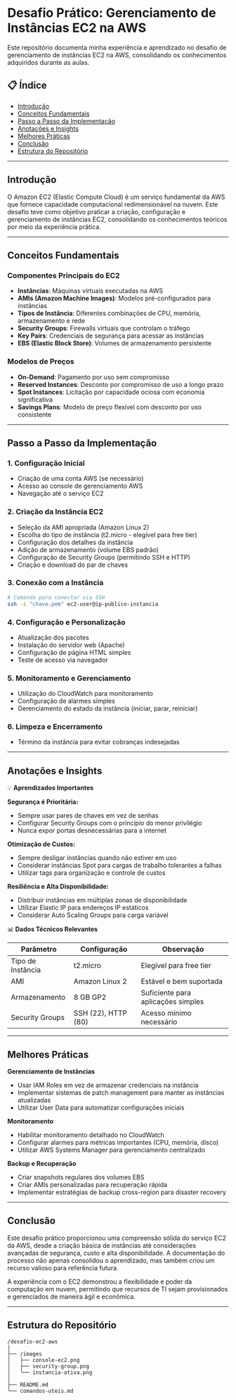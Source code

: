 # Desafio Prático: Gerenciamento de Instâncias EC2 na AWS

Este repositório documenta minha experiência e aprendizado no desafio de gerenciamento de instâncias EC2 na AWS, consolidando os conhecimentos adquiridos durante as aulas.

## 📋 Índice
- [Introdução](#introdução)
- [Conceitos Fundamentais](#conceitos-fundamentais)
- [Passo a Passo da Implementação](#passo-a-passo-da-implementação)
- [Anotações e Insights](#anotações-e-insights)
- [Melhores Práticas](#melhores-práticas)
- [Conclusão](#conclusão)
- [Estrutura do Repositório](#estrutura-do-repositório)

---

## Introdução

O Amazon EC2 (Elastic Compute Cloud) é um serviço fundamental da AWS que fornece capacidade computacional redimensionável na nuvem. Este desafio teve como objetivo praticar a criação, configuração e gerenciamento de instâncias EC2, consolidando os conhecimentos teóricos por meio da experiência prática.

---

## Conceitos Fundamentais

### Componentes Principais do EC2
- **Instâncias**: Máquinas virtuais executadas na AWS
- **AMIs (Amazon Machine Images)**: Modelos pré-configurados para instâncias
- **Tipos de Instância**: Diferentes combinações de CPU, memória, armazenamento e rede
- **Security Groups**: Firewalls virtuais que controlam o tráfego
- **Key Pairs**: Credenciais de segurança para acessar as instâncias
- **EBS (Elastic Block Store)**: Volumes de armazenamento persistente

### Modelos de Preços
- **On-Demand**: Pagamento por uso sem compromisso
- **Reserved Instances**: Desconto por compromisso de uso a longo prazo
- **Spot Instances**: Licitação por capacidade ociosa com economia significativa
- **Savings Plans**: Modelo de preço flexível com desconto por uso consistente

---

## Passo a Passo da Implementação

### 1. Configuração Inicial
- Criação de uma conta AWS (se necessário)
- Acesso ao console de gerenciamento AWS
- Navegação até o serviço EC2

### 2. Criação da Instância EC2
- Seleção da AMI apropriada (Amazon Linux 2)
- Escolha do tipo de instância (t2.micro - elegível para free tier)
- Configuração dos detalhes da instância
- Adição de armazenamento (volume EBS padrão)
- Configuração de Security Groups (permitindo SSH e HTTP)
- Criação e download do par de chaves

### 3. Conexão com a Instância
```bash
# Comando para conectar via SSH
ssh -i "chave.pem" ec2-user@ip-publico-instancia
```

### 4. Configuração e Personalização
- Atualização dos pacotes
- Instalação do servidor web (Apache)
- Configuração de página HTML simples
- Teste de acesso via navegador

### 5. Monitoramento e Gerenciamento
- Utilização do CloudWatch para monitoramento
- Configuração de alarmes simples
- Gerenciamento do estado da instância (iniciar, parar, reiniciar)

### 6. Limpeza e Encerramento
- Término da instância para evitar cobranças indesejadas

---

## Anotações e Insights

💡 **Aprendizados Importantes**

**Segurança é Prioritária:**
- Sempre usar pares de chaves em vez de senhas
- Configurar Security Groups com o princípio do menor privilégio
- Nunca expor portas desnecessárias para a internet

**Otimização de Custos:**
- Sempre desligar instâncias quando não estiver em uso
- Considerar instâncias Spot para cargas de trabalho tolerantes a falhas
- Utilizar tags para organização e controle de custos

**Resiliência e Alta Disponibilidade:**
- Distribuir instâncias em múltiplas zonas de disponibilidade
- Utilizar Elastic IP para endereços IP estáticos
- Considerar Auto Scaling Groups para carga variável

📊 **Dados Técnicos Relevantes**

| Parâmetro | Configuração | Observação |
|---|---|---|
| Tipo de Instância | t2.micro | Elegível para free tier |
| AMI | Amazon Linux 2 | Estável e bem suportada |
| Armazenamento | 8 GB GP2 | Suficiente para aplicações simples |
| Security Groups | SSH (22), HTTP (80) | Acesso mínimo necessário |

---

## Melhores Práticas

**Gerenciamento de Instâncias**
- Usar IAM Roles em vez de armazenar credenciais na instância
- Implementar sistemas de patch management para manter as instâncias atualizadas
- Utilizar User Data para automatizar configurações iniciais

**Monitoramento**
- Habilitar monitoramento detalhado no CloudWatch
- Configurar alarmes para métricas importantes (CPU, memória, disco)
- Utilizar AWS Systems Manager para gerenciamento centralizado

**Backup e Recuperação**
- Criar snapshots regulares dos volumes EBS
- Criar AMIs personalizadas para recuperação rápida
- Implementar estratégias de backup cross-region para disaster recovery

---

## Conclusão

Este desafio prático proporcionou uma compreensão sólida do serviço EC2 da AWS, desde a criação básica de instâncias até considerações avançadas de segurança, custo e alta disponibilidade. A documentação do processo não apenas consolidou o aprendizado, mas também criou um recurso valioso para referência futura.

A experiência com o EC2 demonstrou a flexibilidade e poder da computação em nuvem, permitindo que recursos de TI sejam provisionados e gerenciados de maneira ágil e econômica.

---

## Estrutura do Repositório

```text
/desafio-ec2-aws
│
├── /images
│   ├── console-ec2.png
│   ├── security-group.png
│   └── instancia-ativa.png
│
├── README.md
└── comandos-uteis.md
